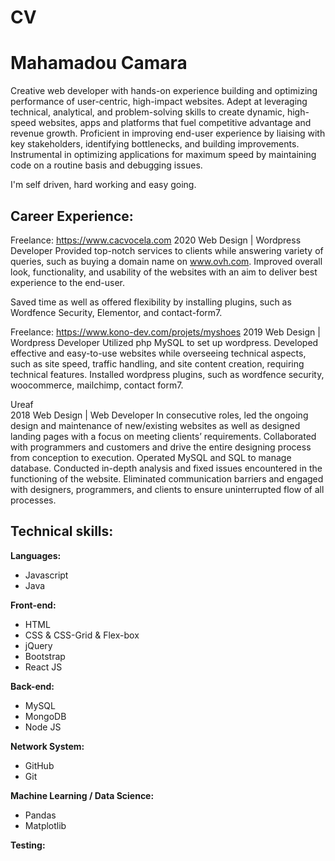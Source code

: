 # CV
# Mahamadou Camara
Creative web developer with hands-on experience building and optimizing performance of user-centric, high-impact websites. Adept at leveraging technical, analytical, and problem-solving skills to create dynamic, high-speed websites, apps and platforms that fuel competitive advantage and revenue growth. Proficient in improving end-user experience by liaising with key stakeholders, identifying bottlenecks, and building improvements. Instrumental in optimizing applications for maximum speed by maintaining code on a routine basis and debugging issues.


I'm self driven, hard working and easy going.

## Career Experience:
Freelance: https://www.cacvocela.com 
2020
Web Design | Wordpress Developer
Provided top-notch services to clients while answering variety of queries, such as buying a domain name on www.ovh.com. Improved overall look, functionality, and usability of the websites with an aim to deliver best experience to the end-user.

Saved time as well as offered flexibility by installing plugins, such as Wordfence Security, Elementor, and contact-form7.

Freelance: https://www.kono-dev.com/projets/myshoes 
2019
Web Design | Wordpress Developer
Utilized php MySQL to set up wordpress. Developed effective and easy-to-use websites while overseeing technical aspects, such as site speed, traffic handling, and site content creation, requiring technical features. Installed wordpress plugins, such as wordfence security, woocommerce, mailchimp, contact form7.

Ureaf	
2018
Web Design | Web Developer
In consecutive roles, led the ongoing design and maintenance of new/existing websites as well as designed landing pages with a focus on meeting clients’ requirements. Collaborated with programmers and customers and drive the entire designing process from conception to execution. Operated MySQL and SQL to manage database.
Conducted in-depth analysis and fixed issues encountered in the functioning of the website.
Eliminated communication barriers and engaged with designers, programmers, and clients to ensure uninterrupted flow of all processes.


## Technical skills:

**Languages:**

* Javascript
* Java

**Front-end:**

* HTML
* CSS & CSS-Grid & Flex-box
* jQuery
* Bootstrap
* React JS

**Back-end:**

* MySQL
* MongoDB
* Node JS

**Network System:**

* GitHub
* Git


**Machine Learning / Data Science:**

* Pandas
* Matplotlib

**Testing:**


